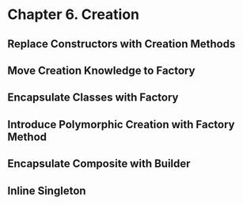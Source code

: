# Chapter 6. Creation

## Replace Constructors with Creation Methods

## Move Creation Knowledge to Factory

## Encapsulate Classes with Factory

## Introduce Polymorphic Creation with Factory Method

## Encapsulate Composite with Builder

## Inline Singleton



